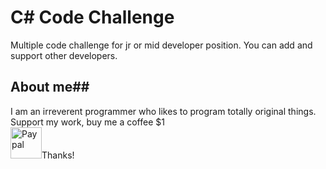# C# Code Challenge
Multiple code challenge for jr or mid developer position. You can add and support other developers.

## About me##
I am an irreverent programmer who likes to program totally original things. </br>
Support my work, buy me a coffee $1 </br>
<a href="https://paypal.me/MSaucedo06?country.x=MX&locale.x=es_XC"><img src="https://www.paypalobjects.com/paypal-ui/logos/svg/paypal-mark-monotone-transparent.svg" alt="Paypal" style="width:50px;height:50px;"></a>Thanks!
